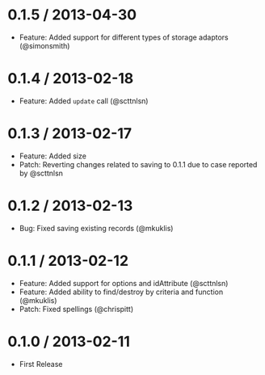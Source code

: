 0.1.5 / 2013-04-30
==================
* Feature: Added support for different types of storage adaptors (@simonsmith)

0.1.4 / 2013-02-18
==================
* Feature: Added `update` call (@scttnlsn)

0.1.3 / 2013-02-17
==================
* Feature: Added size
* Patch: Reverting changes related to saving to 0.1.1 due to case reported by @scttnlsn

0.1.2 / 2013-02-13
==================
* Bug: Fixed saving existing records (@mkuklis)

0.1.1 / 2013-02-12
==================
* Feature: Added support for options and idAttribute (@scttnlsn)
* Feature: Added ability to find/destroy by criteria and function (@mkuklis)
* Patch: Fixed spellings (@chrispitt)

0.1.0 / 2013-02-11
==================
* First Release
